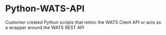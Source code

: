 # Python-WATS-API
Customer created Python scripts that mimic the WATS Client API or acts as a wrapper around the WATS REST API
